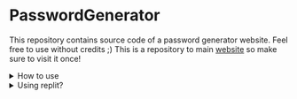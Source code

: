 # PasswordGenerator
This repository contains source code of a password generator website. Feel free to use without credits ;)
This is a repository to main [website](http://passwordgenerator.gsrisking.repl.co) so make sure to visit it once!
<details>
  <summary>How to use </summary>
  
  Just goto config.js fill-up your name and links and that's all your website is ready to go!
  </details>
  <details>
  <summary>Using replit? </summary>
  
  If you are using replit then just fork my repl given below and read (How to use) above!
  [Fork Here](https://replit.com/@GSRKing1/PasswordGenerator)
  </details>
